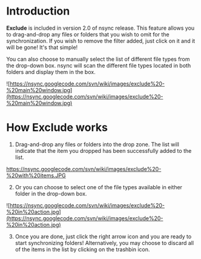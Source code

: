 # Introduction #

**Exclude** is included in version 2.0 of nsync release. This feature allows you to drag-and-drop any files or folders that you wish to omit for the synchronization. If you wish to remove the filter added, just click on it and it will be gone! It's that simple!

You can also choose to manually select the list of different file types from the drop-down box. nsync will scan the different file types located in both folders and display them in the box.

![https://nsync.googlecode.com/svn/wiki/images/exclude%20-%20main%20window.jpg](https://nsync.googlecode.com/svn/wiki/images/exclude%20-%20main%20window.jpg)

# How Exclude works #

1. Drag-and-drop any files or folders into the drop zone. The list will indicate that the item you dropped has been successfully added to the list.

https://nsync.googlecode.com/svn/wiki/images/exclude%20-%20with%20items.JPG

2. Or you can choose to select one of the file types available in either folder in the drop-down box.

![https://nsync.googlecode.com/svn/wiki/images/exclude%20-%20in%20action.jpg](https://nsync.googlecode.com/svn/wiki/images/exclude%20-%20in%20action.jpg)

3. Once you are done, just click the right arrow icon and you are ready to start synchronizing folders! Alternatively, you may choose to discard all of the items in the list by clicking on the trashbin icon.